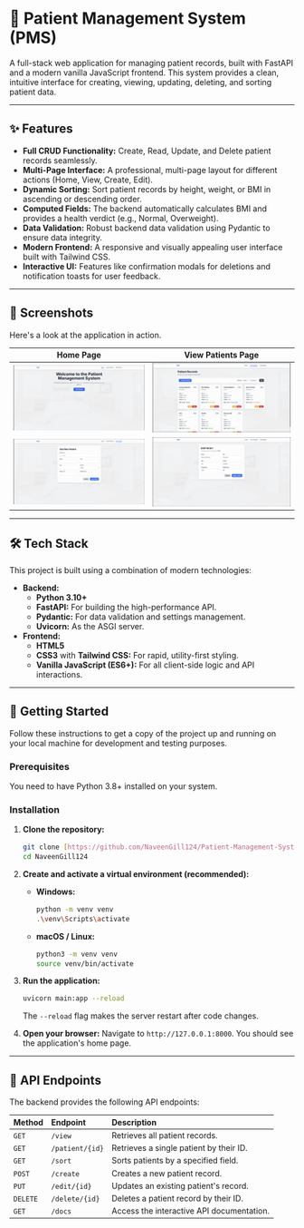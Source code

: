# 🏥 Patient Management System (PMS)

A full-stack web application for managing patient records, built with FastAPI and a modern vanilla JavaScript frontend. This system provides a clean, intuitive interface for creating, viewing, updating, deleting, and sorting patient data.

---

## ✨ Features

* **Full CRUD Functionality:** Create, Read, Update, and Delete patient records seamlessly.
* **Multi-Page Interface:** A professional, multi-page layout for different actions (Home, View, Create, Edit).
* **Dynamic Sorting:** Sort patient records by height, weight, or BMI in ascending or descending order.
* **Computed Fields:** The backend automatically calculates BMI and provides a health verdict (e.g., Normal, Overweight).
* **Data Validation:** Robust backend data validation using Pydantic to ensure data integrity.
* **Modern Frontend:** A responsive and visually appealing user interface built with Tailwind CSS.
* **Interactive UI:** Features like confirmation modals for deletions and notification toasts for user feedback.

---

## 📸 Screenshots

Here's a look at the application in action.

| Home Page                                                                                             | View Patients Page                                                                                               |
| ----------------------------------------------------------------------------------------------------- | ---------------------------------------------------------------------------------------------------------------- |
| ![Home Page Screenshot](./home.png)                            | ![View Page Screenshot](./view_patients.png)                                   |
| ![Add Patient Page Screenshot](./add_patient.png)  | ![Edit Patient Page Screenshot](./edit_patient.png)       |

---

## 🛠️ Tech Stack

This project is built using a combination of modern technologies:

* **Backend:**
    * **Python 3.10+**
    * **FastAPI:** For building the high-performance API.
    * **Pydantic:** For data validation and settings management.
    * **Uvicorn:** As the ASGI server.
* **Frontend:**
    * **HTML5**
    * **CSS3** with **Tailwind CSS:** For rapid, utility-first styling.
    * **Vanilla JavaScript (ES6+):** For all client-side logic and API interactions.

---

## 🚀 Getting Started

Follow these instructions to get a copy of the project up and running on your local machine for development and testing purposes.

### Prerequisites

You need to have Python 3.8+ installed on your system.

### Installation

1.  **Clone the repository:**
    ```bash
    git clone [https://github.com/NaveenGill124/Patient-Management-System.git]
    cd NaveenGill124
    ```

2.  **Create and activate a virtual environment (recommended):**
    * **Windows:**
        ```bash
        python -m venv venv
        .\venv\Scripts\activate
        ```
    * **macOS / Linux:**
        ```bash
        python3 -m venv venv
        source venv/bin/activate
        ```


3.  **Run the application:**
    ```bash
    uvicorn main:app --reload
    ```
    The `--reload` flag makes the server restart after code changes.

4.  **Open your browser:**
    Navigate to `http://127.0.0.1:8000`. You should see the application's home page.

---

## 🔌 API Endpoints

The backend provides the following API endpoints:

| Method | Endpoint             | Description                               |
| :----- | :------------------- | :---------------------------------------- |
| `GET`  | `/view`              | Retrieves all patient records.            |
| `GET`  | `/patient/{id}`      | Retrieves a single patient by their ID.   |
| `GET`  | `/sort`              | Sorts patients by a specified field.      |
| `POST` | `/create`            | Creates a new patient record.             |
| `PUT`  | `/edit/{id}`         | Updates an existing patient's record.     |
| `DELETE`| `/delete/{id}`       | Deletes a patient record by their ID.     |
| `GET`  | `/docs`              | Access the interactive API documentation. |


